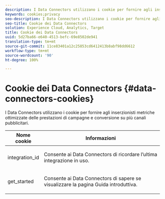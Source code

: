 ```yaml
---
description: I Data Connectors utilizzano i cookie per fornire agli inserzionisti metriche ottimizzate delle prestazioni di campagne e conversione su più canali pubblicitari.
keywords: cookies;privacy
seo-description: I Data Connectors utilizzano i cookie per fornire agli inserzionisti metriche ottimizzate delle prestazioni di campagne e conversione su più canali pubblicitari.
seo-title: Cookie dei Data Connectors
solution: Experience Cloud, Analytics, Target
title: Cookie dei Data Connectors
uuid: 5d27ba66-e640-4513-befc-69e8502de941
translation-type: tm+mt
source-git-commit: 11ce83401a12c25853cd6412413b8abf98dd6612
workflow-type: tm+mt
source-wordcount: '90'
ht-degree: 100%

---
```



# Cookie dei Data Connectors {#data-connectors-cookies}

I Data Connectors utilizzano i cookie per fornire agli inserzionisti metriche ottimizzate delle prestazioni di campagne e conversione su più canali pubblicitari.

<table id="table_54B402C6E19C4A70B1E27BC9DFF776EB"> 
 <thead> 
  <tr> 
   <th colname="col1" class="entry"> Nome cookie </th> 
   <th colname="col2" class="entry"> Informazioni </th> 
  </tr> 
 </thead>
 <tbody> 
  <tr> 
   <td colname="col1"> <p>integration_id </p> </td> 
   <td colname="col2"> <p>Consente ai Data Connectors di ricordare l’ultima integrazione in uso. </p> </td> 
  </tr> 
  <tr> 
   <td colname="col1"> <p>get_started </p> </td> 
   <td colname="col2"> <p>Consente ai Data Connectors di sapere se visualizzare la pagina <span class="wintitle">Guida introduttiva</span>. </p> </td> 
  </tr> 
 </tbody> 
</table>

